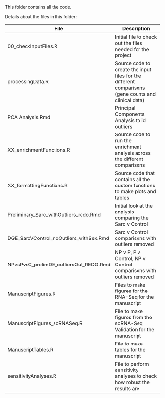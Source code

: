 This folder contains all the code.  
  
Details about the files in this folder:
  
File | Description
---|---------------------------------------------------------------------
00_checkInputFiles.R | Initial file to check out the files needed for the project 
processingData.R | Source code to create the input files for the different comparisons (gene counts and clinical data)
PCA Analysis.Rmd | Principal Components Analysis to id outliers
XX_enrichmentFunctions.R | Source code to run the enrichment analysis across the different comparisons 
XX_formattingFunctions.R | Source code that contains all the custom functions to make plots and tables 
Preliminary_Sarc_withOutliers_redo.Rmd | Initial look at the analysis comparing the Sarc v Control
DGE_SarcVControl_noOutliers_withSex.Rmd | Sarc v Control comparisons with outliers removed
NPvsPvsC_prelimDE_outliersOut_REDO.Rmd | NP v P, P v Control, NP v Control comparisons with outliers removed
ManuscriptFigures.R | Files to make figures for the RNA-Seq for the manuscript 
ManuscriptFigures_scRNASeq.R | File to make figures from the scRNA-Seq Validation for the manuscript 
ManuscriptTables.R | File to make tables for the manuscript
sensitivityAnalyses.R | File to perform sensitivity analyses to check how robust the results are 
